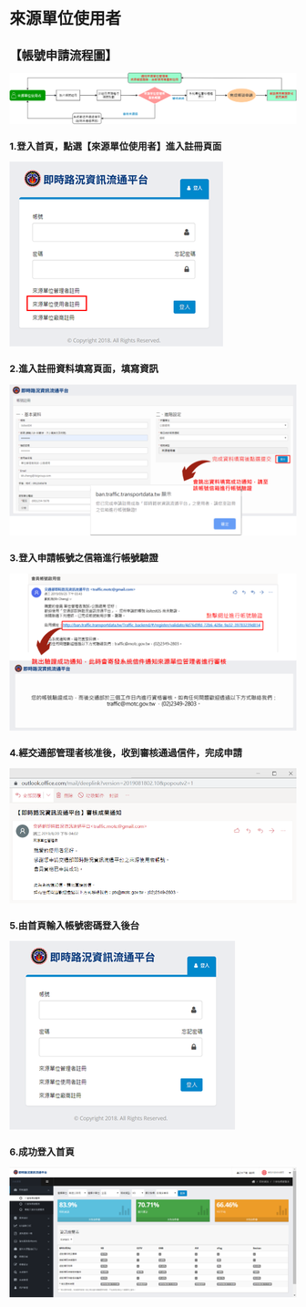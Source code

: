 # 來源單位使用者

## 【帳號申請流程圖】

![](../../.gitbook/assets/traffic-zhang-hao-guan-li-liu-cheng-fu-ben-2.png)

### **1.登入首頁，點選【來源單位使用者】進入註冊頁面**

![](../../.gitbook/assets/image%20%28119%29.png)

### 2.進入註冊資料填寫頁面，填寫資訊

![](../../.gitbook/assets/image%20%288%29.png)

### 3.登入申請帳號之信箱進行帳號驗證

![](../../.gitbook/assets/image%20%2890%29.png)

### 4.經交通部管理者核准後，收到審核通過信件，完成申請

![](../../.gitbook/assets/image%20%2848%29.png)

### 5.由首頁輸入帳號密碼登入後台

![](../../.gitbook/assets/image%20%2863%29.png)

### 6.成功登入首頁

![](../../.gitbook/assets/image%20%2886%29.png)

